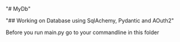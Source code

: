 "# MyDb"

"## Working on Database using SqlAchemy, Pydantic and AOuth2"

Before you run main.py go to your commandline in this folder
